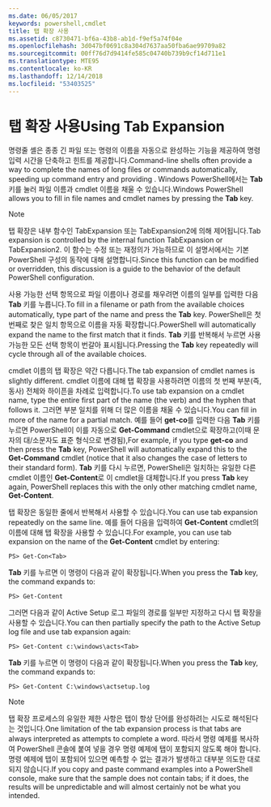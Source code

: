 ```yaml
---
ms.date: 06/05/2017
keywords: powershell,cmdlet
title: 탭 확장 사용
ms.assetid: c8730471-bf6a-43b8-ab1d-f9ef5a74f04e
ms.openlocfilehash: 3d047bf0691c8a304d7637aa50fba6ae99709a82
ms.sourcegitcommit: 00ff76d7d9414fe585c04740b739b9cf14d711e1
ms.translationtype: MTE95
ms.contentlocale: ko-KR
ms.lasthandoff: 12/14/2018
ms.locfileid: "53403525"
---
```

# <a name="using-tab-expansion"></a><span data-ttu-id="3992a-103">탭 확장 사용</span><span class="sxs-lookup"><span data-stu-id="3992a-103">Using Tab Expansion</span></span>

<span data-ttu-id="3992a-104">명령줄 셸은 종종 긴 파일 또는 명령의 이름을 자동으로 완성하는 기능을 제공하여 명령 입력 시간을 단축하고 힌트를 제공합니다.</span><span class="sxs-lookup"><span data-stu-id="3992a-104">Command-line shells often provide a way to complete the names of long files or commands automatically, speeding up command entry and providing .</span></span> <span data-ttu-id="3992a-105">Windows PowerShell에서는 **Tab** 키를 눌러 파일 이름과 cmdlet 이름을 채울 수 있습니다.</span><span class="sxs-lookup"><span data-stu-id="3992a-105">Windows PowerShell allows you to fill in file names and cmdlet names by pressing the **Tab** key.</span></span>

> [!NOTE]
> <span data-ttu-id="3992a-106">탭 확장은 내부 함수인 TabExpansion 또는 TabExpansion2에 의해 제어됩니다.</span><span class="sxs-lookup"><span data-stu-id="3992a-106">Tab expansion is controlled by the internal function TabExpansion or TabExpansion2.</span></span> <span data-ttu-id="3992a-107">이 함수는 수정 또는 재정의가 가능하므로 이 설명서에서는 기본 PowerShell 구성의 동작에 대해 설명합니다.</span><span class="sxs-lookup"><span data-stu-id="3992a-107">Since this function can be modified or overridden, this discussion is a guide to the behavior of the default PowerShell configuration.</span></span>

<span data-ttu-id="3992a-108">사용 가능한 선택 항목으로 파일 이름이나 경로를 채우려면 이름의 일부를 입력한 다음 **Tab** 키를 누릅니다.</span><span class="sxs-lookup"><span data-stu-id="3992a-108">To fill in a filename or path from the available choices automatically, type part of the name and press the **Tab** key.</span></span> <span data-ttu-id="3992a-109">PowerShell은 첫 번째로 찾은 일치 항목으로 이름을 자동 확장합니다.</span><span class="sxs-lookup"><span data-stu-id="3992a-109">PowerShell will automatically expand the name to the first match that it finds.</span></span> <span data-ttu-id="3992a-110">**Tab** 키를 반복해서 누르면 사용 가능한 모든 선택 항목이 번갈아 표시됩니다.</span><span class="sxs-lookup"><span data-stu-id="3992a-110">Pressing the **Tab** key repeatedly will cycle through all of the available choices.</span></span>

<span data-ttu-id="3992a-111">cmdlet 이름의 탭 확장은 약간 다릅니다.</span><span class="sxs-lookup"><span data-stu-id="3992a-111">The tab expansion of cmdlet names is slightly different.</span></span> <span data-ttu-id="3992a-112">cmdlet 이름에 대해 탭 확장을 사용하려면 이름의 첫 번째 부분(즉, 동사) 전체와 하이픈을 차례로 입력합니다.</span><span class="sxs-lookup"><span data-stu-id="3992a-112">To use tab expansion on a cmdlet name, type the entire first part of the name (the verb) and the hyphen that follows it.</span></span> <span data-ttu-id="3992a-113">그러면 부분 일치를 위해 더 많은 이름을 채울 수 있습니다.</span><span class="sxs-lookup"><span data-stu-id="3992a-113">You can fill in more of the name for a partial match.</span></span> <span data-ttu-id="3992a-114">예를 들어 **get-co**를 입력한 다음 **Tab** 키를 누르면 PowerShell이 이를 자동으로 **Get-Command** cmdlet으로 확장하고(이때 문자의 대/소문자도 표준 형식으로 변경됨),</span><span class="sxs-lookup"><span data-stu-id="3992a-114">For example, if you type **get-co** and then press the **Tab** key, PowerShell will automatically expand this to the **Get-Command** cmdlet (notice that it also changes the case of letters to their standard form).</span></span> <span data-ttu-id="3992a-115">**Tab** 키를 다시 누르면, PowerShell은 일치하는 유일한 다른 cmdlet 이름인 **Get-Content**로 이 cmdlet을 대체합니다.</span><span class="sxs-lookup"><span data-stu-id="3992a-115">If you press **Tab** key again, PowerShell replaces this with the only other matching cmdlet name, **Get-Content**.</span></span>

<span data-ttu-id="3992a-116">탭 확장은 동일한 줄에서 반복해서 사용할 수 있습니다.</span><span class="sxs-lookup"><span data-stu-id="3992a-116">You can use tab expansion repeatedly on the same line.</span></span> <span data-ttu-id="3992a-117">예를 들어 다음을 입력하여 **Get-Content** cmdlet의 이름에 대해 탭 확장을 사용할 수 있습니다.</span><span class="sxs-lookup"><span data-stu-id="3992a-117">For example, you can use tab expansion on the name of the **Get-Content** cmdlet by entering:</span></span>

```
PS> Get-Con<Tab>
```

<span data-ttu-id="3992a-118">**Tab** 키를 누르면 이 명령이 다음과 같이 확장됩니다.</span><span class="sxs-lookup"><span data-stu-id="3992a-118">When you press the **Tab** key, the command expands to:</span></span>

```
PS> Get-Content
```

<span data-ttu-id="3992a-119">그러면 다음과 같이 Active Setup 로그 파일의 경로를 일부만 지정하고 다시 탭 확장을 사용할 수 있습니다.</span><span class="sxs-lookup"><span data-stu-id="3992a-119">You can then partially specify the path to the Active Setup log file and use tab expansion again:</span></span>

```
PS> Get-Content c:\windows\acts<Tab>
```

<span data-ttu-id="3992a-120">**Tab** 키를 누르면 이 명령이 다음과 같이 확장됩니다.</span><span class="sxs-lookup"><span data-stu-id="3992a-120">When you press the **Tab** key, the command expands to:</span></span>

```
PS> Get-Content C:\windows\actsetup.log
```

> [!NOTE]
> <span data-ttu-id="3992a-121">탭 확장 프로세스의 유일한 제한 사항은 탭이 항상 단어를 완성하려는 시도로 해석된다는 것입니다.</span><span class="sxs-lookup"><span data-stu-id="3992a-121">One limitation of the tab expansion process is that tabs are always interpreted as attempts to complete a word.</span></span> <span data-ttu-id="3992a-122">따라서 명령 예제를 복사하여 PowerShell 콘솔에 붙여 넣을 경우 명령 예제에 탭이 포함되지 않도록 해야 합니다. 명령 예제에 탭이 포함되어 있으면 예측할 수 없는 결과가 발생하고 대부분 의도한 대로 되지 않습니다.</span><span class="sxs-lookup"><span data-stu-id="3992a-122">If you copy and paste command examples into a PowerShell console, make sure that the sample does not contain tabs; if it does, the results will be unpredictable and will almost certainly not be what you intended.</span></span>